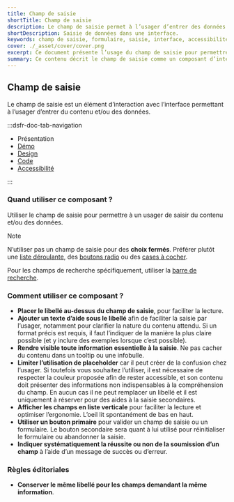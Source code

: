 ```yaml
---
title: Champ de saisie
shortTitle: Champ de saisie
description: Le champ de saisie permet à l’usager d’entrer des données dans une interface en respectant des règles de clarté et d’accessibilité.
shortDescription: Saisie de données dans une interface.
keywords: champ de saisie, formulaire, saisie, interface, accessibilité, design system, UX, UI, libellé, texte d’aide
cover: ./_asset/cover/cover.png
excerpt: Ce document présente l’usage du champ de saisie pour permettre à l’usager d’entrer des informations, en précisant les cas d’usage appropriés et les bonnes pratiques d’interface.
summary: Ce contenu décrit le champ de saisie comme un composant d’interface permettant à l’usager de saisir du contenu ou des données. Il indique quand l’utiliser, avec quelles alternatives dans le cas de choix fermés, et fournit des recommandations précises sur son usage, la disposition des éléments, les messages de retour, l’accessibilité et les libellés. Il s’adresse aux concepteurs et développeurs souhaitant garantir une saisie claire, efficace et cohérente dans leurs interfaces.
---
```


## Champ de saisie

Le champ de saisie est un élément d’interaction avec l’interface permettant à l’usager d’entrer du contenu et/ou des données.

:::dsfr-doc-tab-navigation

- Présentation
- [Démo](./demo/index.md)
- [Design](./design/index.md)
- [Code](./code/index.md)
- [Accessibilité](./accessibility/index.md)

:::

### Quand utiliser ce composant ?

Utiliser le champ de saisie pour permettre à un usager de saisir du contenu et/ou des données.

> [!NOTE]
> N’utiliser pas un champ de saisie pour des **choix fermés**. Préférer plutôt une [liste déroulante](../../../select/_part/doc/index.md), des [boutons radio](../../../radio/_part/doc/index.md) ou des [cases à cocher](../../../checkbox/_part/doc/index.md).
>
> Pour les champs de recherche spécifiquement, utiliser la [barre de recherche](../../../search/_part/doc/index.md).

### Comment utiliser ce composant ?

- **Placer le libellé au-dessus du champ de saisie**, pour faciliter la lecture.
- **Ajouter un texte d’aide sous le libellé** afin de faciliter la saisie par l’usager, notamment pour clarifier la nature du contenu attendu. Si un format précis est requis, il faut l’indiquer de la manière la plus claire possible (et y inclure des exemples lorsque c’est possible).
- **Rendre visible toute information essentielle à la saisie**. Ne pas cacher du contenu dans un tooltip ou une infobulle.
- **Limiter l’utilisation de placeholder** car il peut créer de la confusion chez l’usager. Si toutefois vous souhaitez l’utiliser, il est nécessaire de respecter la couleur proposée afin de rester accessible, et son contenu doit présenter des informations non indispensables à la compréhension du champ. En aucun cas il ne peut remplacer un libellé et il est uniquement à réserver pour des aides à la saisie secondaires.
- **Afficher les champs en liste verticale** pour faciliter la lecture et optimiser l’ergonomie. L’oeil lit spontanément de bas en haut.
- **Utiliser un bouton primaire** pour valider un champ de saisie ou un formulaire. Le bouton secondaire sera quant à lui utilisé pour réinitialiser le formulaire ou abandonner la saisie.
- **Indiquer systématiquement la réussite ou non de la soumission d’un champ** à l’aide d’un message de succès ou d’erreur.

### Règles éditoriales

- **Conserver le même libellé pour les champs demandant la même information**.
